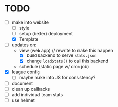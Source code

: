 # TODO
- [ ] make into website
    - [ ] style
    - [ ] setup (better) deployment
    - [x] Template
- [ ] updates on:
    - view (web app) // rewrite to make this happen
        - [x] build backend to serve `stats.json`
        - [x] change `loadStats()` to call this backend
    - schedule (static page w/ cron job)
- [x] league config
    - [ ] maybe make into JS for consistency?
- [ ] document
- [ ] clean up callbacks
- [ ] add individual team stats
- [ ] use helmet
